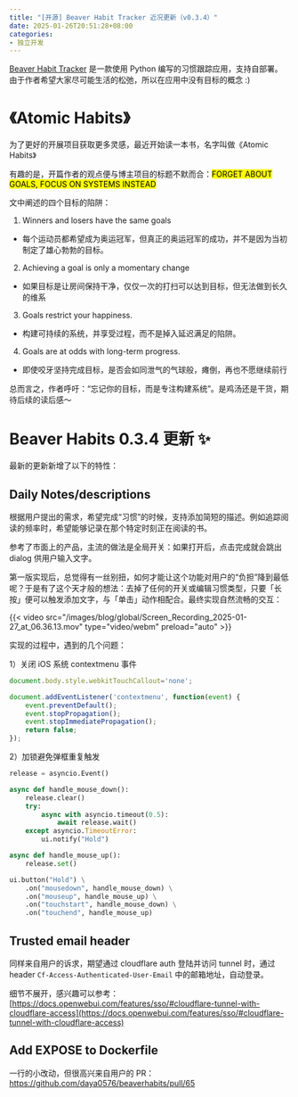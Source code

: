 ```yaml
---
title: "[开源] Beaver Habit Tracker 近况更新（v0.3.4）"
date: 2025-01-26T20:51:28+08:00
categories:
- 独立开发
---
```


[Beaver Habit Tracker](https://github.com/daya0576/beaverhabits) 是一款使用 Python 编写的习惯跟踪应用，支持自部署。由于作者希望大家尽可能生活的松弛，所以在应用中没有目标的概念 :)

# 《Atomic Habits》

为了更好的开展项目获取更多灵感，最近开始读一本书，名字叫做《Atomic Habits》

有趣的是，开篇作者的观点便与博主项目的标题不默而合：<mark>FORGET ABOUT GOALS, FOCUS ON SYSTEMS INSTEAD</mark>

文中阐述的四个目标的陷阱：
1. Winners and losers have the same goals
  - 每个运动员都希望成为奥运冠军，但真正的奥运冠军的成功，并不是因为当初制定了雄心勃勃的目标。
2. Achieving a goal is only a momentary change
  - 如果目标是让房间保持干净，仅仅一次的打扫可以达到目标，但无法做到长久的维系
3. Goals restrict your happiness.
  - 构建可持续的系统，并享受过程，而不是掉入延迟满足的陷阱。
4. Goals are at odds with long-term progress.
  - 即使咬牙坚持完成目标，是否会如同泄气的气球般，瘫倒，再也不愿继续前行

总而言之，作者呼吁：“忘记你的目标，而是专注构建系统”。是鸡汤还是干货，期待后续的读后感～

# Beaver Habits 0.3.4 更新 ✨

最新的更新新增了以下的特性：

## Daily Notes/descriptions

根据用户提出的需求，希望完成“习惯”的时候，支持添加简短的描述。例如追踪阅读的频率时，希望能够记录在那个特定时刻正在阅读的书。

参考了市面上的产品，主流的做法是全局开关：如果打开后，点击完成就会跳出 dialog 供用户输入文字。

第一版实现后，总觉得有一丝别扭，如何才能让这个功能对用户的“负担”降到最低呢？于是有了这个天才般的想法：去掉了任何的开关或编辑习惯类型，只要「长按」便可以触发添加文字，与「单击」动作相配合。最终实现自然流畅的交互：

{{< video src="/images/blog/global/Screen_Recording_2025-01-27_at_06.36.13.mov" type="video/webm" preload="auto" >}}

实现的过程中，遇到的几个问题：

1）关闭 iOS 系统 contextmenu 事件

```javascript
document.body.style.webkitTouchCallout='none';

document.addEventListener('contextmenu', function(event) {
    event.preventDefault();
    event.stopPropagation();
    event.stopImmediatePropagation();
    return false;
});
```

2）加锁避免弹框重复触发
```python
release = asyncio.Event()

async def handle_mouse_down():
    release.clear()
    try:
        async with asyncio.timeout(0.5):
            await release.wait()
    except asyncio.TimeoutError:
        ui.notify("Hold")

async def handle_mouse_up():
    release.set()

ui.button("Hold") \
    .on("mousedown", handle_mouse_down) \
    .on("mouseup", handle_mouse_up) \
    .on("touchstart", handle_mouse_down) \
    .on("touchend", handle_mouse_up)
```

## Trusted email header

同样来自用户的诉求，期望通过 cloudflare auth 登陆并访问 tunnel 时，通过 header `Cf-Access-Authenticated-User-Email` 中的邮箱地址，自动登录。

细节不展开，感兴趣可以参考：[https://docs.openwebui.com/features/sso/#cloudflare-tunnel-with-cloudflare-access](https://docs.openwebui.com/features/sso/#cloudflare-tunnel-with-cloudflare-access)

## Add EXPOSE to Dockerfile

一行的小改动，但很高兴来自用户的 PR：https://github.com/daya0576/beaverhabits/pull/65 

